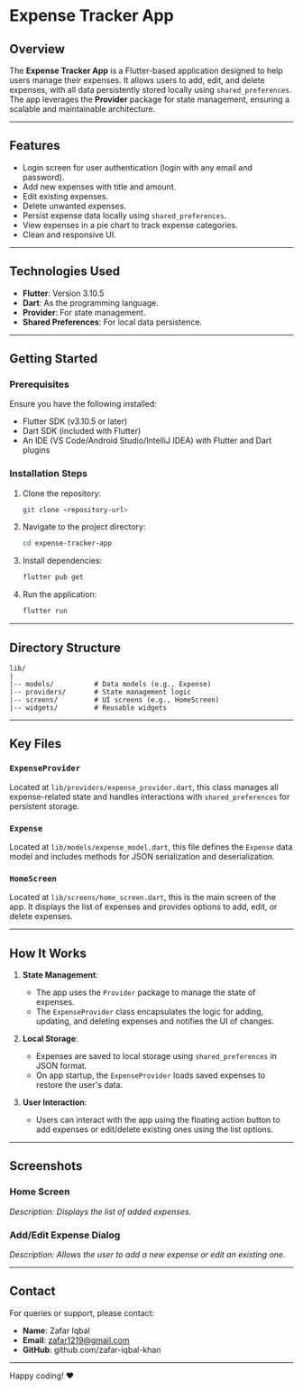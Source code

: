 # Expense Tracker App

## Overview
The **Expense Tracker App** is a Flutter-based application designed to help users manage their expenses. It allows users to add, edit, and delete expenses, with all data persistently stored locally using `shared_preferences`. The app leverages the **Provider** package for state management, ensuring a scalable and maintainable architecture.

---

## Features
- Login screen for user authentication (login with any email and password).
- Add new expenses with title and amount.
- Edit existing expenses.
- Delete unwanted expenses.
- Persist expense data locally using `shared_preferences`.
- View expenses in a pie chart to track expense categories.
- Clean and responsive UI.

---

## Technologies Used
- **Flutter**: Version 3.10.5
- **Dart**: As the programming language.
- **Provider**: For state management.
- **Shared Preferences**: For local data persistence.

---

## Getting Started

### Prerequisites
Ensure you have the following installed:
- Flutter SDK (v3.10.5 or later)
- Dart SDK (included with Flutter)
- An IDE (VS Code/Android Studio/IntelliJ IDEA) with Flutter and Dart plugins

### Installation Steps
1. Clone the repository:
   ```bash
   git clone <repository-url>
   ```
2. Navigate to the project directory:
   ```bash
   cd expense-tracker-app
   ```
3. Install dependencies:
   ```bash
   flutter pub get
   ```
4. Run the application:
   ```bash
   flutter run
   ```

---

## Directory Structure
```
lib/
|
|-- models/          # Data models (e.g., Expense)
|-- providers/       # State management logic
|-- screens/         # UI screens (e.g., HomeScreen)
|-- widgets/         # Reusable widgets
```

---

## Key Files

### `ExpenseProvider`
Located at `lib/providers/expense_provider.dart`, this class manages all expense-related state and handles interactions with `shared_preferences` for persistent storage.

### `Expense`
Located at `lib/models/expense_model.dart`, this file defines the `Expense` data model and includes methods for JSON serialization and deserialization.

### `HomeScreen`
Located at `lib/screens/home_screen.dart`, this is the main screen of the app. It displays the list of expenses and provides options to add, edit, or delete expenses.

---

## How It Works
1. **State Management**:
   - The app uses the `Provider` package to manage the state of expenses.
   - The `ExpenseProvider` class encapsulates the logic for adding, updating, and deleting expenses and notifies the UI of changes.

2. **Local Storage**:
   - Expenses are saved to local storage using `shared_preferences` in JSON format.
   - On app startup, the `ExpenseProvider` loads saved expenses to restore the user's data.

3. **User Interaction**:
   - Users can interact with the app using the floating action button to add expenses or edit/delete existing ones using the list options.

---

## Screenshots
### Home Screen
_Description: Displays the list of added expenses._

### Add/Edit Expense Dialog
_Description: Allows the user to add a new expense or edit an existing one._



---

## Contact
For queries or support, please contact:
- **Name**: Zafar Iqbal
- **Email**: zafar1219@gmail.com
- **GitHub**: github.com/zafar-iqbal-khan

---

Happy coding! ❤️

